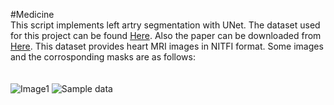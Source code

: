 #Medicine<br />
This script implements left artry segmentation with UNet. The dataset used for this project can be found [Here](https://www.kaggle.com/datasets/adarshsng/heart-mri-image-dataset-left-atrial-segmentation). Also the paper can be downloaded from [Here](https://arxiv.org/pdf/1902.09063.pdf). This dataset provides heart MRI images in NITFI format. Some images and the corrosponding masks are as follows:<br /><br /><br />
![Image1](https://user-images.githubusercontent.com/124210096/221765905-2a005512-fc06-4082-987e-d29d20348528.png)
<img src="[/repository/assets/employee.png](https://user-images.githubusercontent.com/124210096/221765905-2a005512-fc06-4082-987e-d29d20348528.png)" alt="Sample data" title="Image1">
